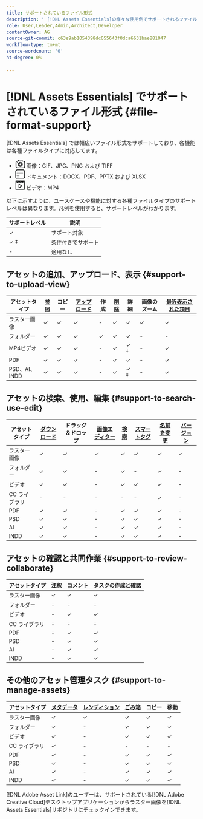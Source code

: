 ```yaml
---
title: サポートされているファイル形式
description: ' [!DNL Assets Essentials]の様々な使用例でサポートされるファイル形式'
role: User,Leader,Admin,Architect,Developer
contentOwner: AG
source-git-commit: c63e9ab1054398dc055643f0dca6631bae881047
workflow-type: tm+mt
source-wordcount: '0'
ht-degree: 0%

---
```



# [!DNL Assets Essentials] でサポートされているファイル形式  {#file-format-support}

[!DNL Assets Essentials] では幅広いファイル形式をサポートしており、各機能は各種ファイルタイプに対応してます。

* ![画像ファイルタイプのアイコン](assets/do-not-localize/image-icon.png) 画像：GIF、JPG、PNG および TIFF
* ![ドキュメントファイルタタイプのアイコン](assets/do-not-localize/document-icon.png) ドキュメント：DOCX、PDF、PPTX および XLSX
* ![ビデオファイルタイプのアイコン](assets/do-not-localize/video-icon.png) ビデオ：MP4

以下に示すように、ユースケースや機能に対する各種ファイルタイプのサポートレベルは異なります。凡例を使用すると、サポートレベルがわかります。

| サポートレベル | 説明 |
|-------------------|-------------------------|
| ✓ | サポート対象 |
| ✓ ‡ | 条件付きでサポート |
| - | 適用なし |

## アセットの追加、アップロード、表示 {#support-to-upload-view}

<!-- TBD: For AEM, AI files require the PDF option to be selected when saving the AI file.
-->

| アセットタイプ | [参照](/help/navigate-view.md) | コピー | [アップロード](/help/add-delete.md) | 作成 | [削除](/help/add-delete.md#delete-assets) | 詳細 | 画像のズーム | [最近表示された項目](/help/navigate-view.md) |
|-------------------|----------|----------|----------|----------|----------|-------------------|------------|-----------------|
| ラスター画像 | ✓ | ✓ | ✓ | - | ✓ | ✓ | ✓ | ✓ |
| フォルダー | ✓ | ✓ | ✓ | ✓ | ✓ | ✓ | - | - |
| MP4ビデオ | ✓ | ✓ | ✓ | - | ✓ | ✓ ‡ | - | ✓ |
| PDF | ✓ | ✓ | ✓ | - | ✓ | ✓ | - | ✓ |
| PSD、AI、INDD | ✓ | ✓ | ✓ | - | ✓ | ✓ ‡ | - | ✓ |

<!-- Hiding CC Libraries (considered beta) as per PM feedback.
| CC Libraries  | &#10003; | &minus;  | &#10003; | &#10003; | &#10003; | &#10003; | &minus;    | &minus;         |
-->

## アセットの検索、使用、編集 {#support-to-search-use-edit}

| アセットタイプ | [ダウンロード](/help/manage-organize.md#download) | ドラッグ＆ドロップ | [画像エディター](/help/edit-images.md) | [検索](/help/search.md) | [スマートタグ](/help/metadata.md#tags) | [名前を変更](/help/manage-organize.md) | [バージョン](/help/manage-organize.md#versions-of-assets) |
|---------------|----------|---------------|--------------|----------|------------|----------|----------|
| ラスター画像 | ✓ | ✓ | ✓ | ✓ | ✓ | ✓ | ✓ |
| フォルダー | ✓ | ✓ | - | ✓ | - | ✓ | - |
| ビデオ | ✓ | ✓ | - | ✓ | ✓ | ✓ | - |
| CC ライブラリ | - | - | - | - | - | ✓ | - |
| PDF | ✓ | ✓ | - | ✓ | ✓ | ✓ | - |
| PSD | ✓ | ✓ | - | ✓ | ✓ | ✓ | - |
| AI | ✓ | ✓ | - | ✓ | ✓ | ✓ | - |
| INDD | ✓ | ✓ | - | ✓ | ✓ | ✓ | - |

## アセットの確認と共同作業 {#support-to-review-collaborate}

| アセットタイプ | 注釈 | コメント | タスクの作成と確認 |
|---------------|----------|----------|-------------------------|
| ラスター画像 | ✓ | ✓ | ✓ |
| フォルダー | - | - | - |
| ビデオ | - | ✓ | ✓ |
| CC ライブラリ | - | - | - |
| PDF | - | ✓ | ✓ |
| PSD | - | ✓ | ✓ |
| AI | - | ✓ | ✓ |
| INDD | - | ✓ | ✓ |

## その他のアセット管理タスク {#support-to-manage-assets}

| アセットタイプ | [メタデータ](/help/metadata.md) | [レンディション](/help/add-delete.md#renditions) | [ごみ箱](/help/add-delete.md#delete-assets) | コピー | 移動 |
|---------------|-------------------|------------|----------|----------|----------|
| ラスター画像 | ✓ | ✓ | ✓ | ✓ | ✓ |
| フォルダー | ✓ | - | ✓ | ✓ | ✓ |
| ビデオ | ✓ | - | ✓ | ✓ | ✓ |
| CC ライブラリ | ✓ | - | - | - | - |
| PDF | ✓ | - | ✓ | ✓ | ✓ |
| PSD | ✓ | - | ✓ | ✓ | ✓ |
| AI | ✓ | - | ✓ | ✓ | ✓ |
| INDD | ✓ | - | ✓ | ✓ | ✓ |

[!DNL Adobe Asset Link]のユーザーは、サポートされている[!DNL Adobe Creative Cloud]デスクトップアプリケーションからラスター画像を[!DNL Assets Essentials]リポジトリにチェックインできます。

<!-- TBD: Saving the template table separately for later use.
| Asset type    | Features |
|---------------|----------|
| Raster images |          |
| Folders       |          |
| Videos        |          |
| CC Libraries  |          |
| PDF files     |          |
| PSD           |          |
| AI            |          |
| INDD          |          |

>[!MORELIKETHIS]
>
>* []()
-->
